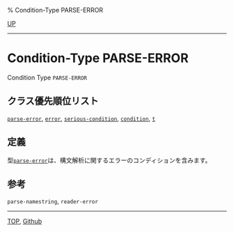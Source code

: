 % Condition-Type PARSE-ERROR

[UP](9.2.html)  

---

# Condition-Type **PARSE-ERROR**


Condition Type `PARSE-ERROR`


## クラス優先順位リスト

[`parse-error`](9.2.parse-error.html),
[`error`](9.2.error-condition.html),
[`serious-condition`](9.2.serious-condition.html),
[`condition`](9.2.condition.html),
[`t`](4.4.t-system-class.html)


## 定義

型[`parse-error`](9.2.parse-error.html)は、構文解析に関するエラーのコンディションを含みます。


## 参考

`parse-namestring`,
`reader-error`


---
[TOP](index.html),  [Github](https://github.com/nptcl/npt-japanese)

